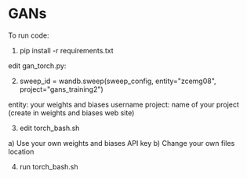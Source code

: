# GANs

To run code:

1) pip install -r requirements.txt  

edit gan_torch.py: 

2) sweep_id = wandb.sweep(sweep_config, entity="zcemg08", project="gans_training2")

entity: your weights and biases username 
project: name of your project (create in weights and biases web site) 

3) edit torch_bash.sh

a) Use your own weights and biases API key
b) Change your own files location 

4) run torch_bash.sh 





